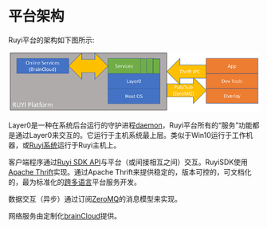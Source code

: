 # 平台架构

Ruyi平台的架构如下图所示:

![](/docs/img/platform_arch.png)

Layer0是一种在系统后台运行的守护进程[daemon](https://en.wikipedia.org/wiki/Daemon_(computing))，Ruyi平台所有的“服务”功能都是通过Layer0来交互的。它运行于主机系统最上层。类似于Win10运行于工作机器，或[Ruyi系统](os.md)运行于Ruyi主机上。

客户端程序通过[Ruyi SDK API](http://dev.playruyi.com/api)与平台（或间接相互之间）交互。RuyiSDK使用[Apache Thrift](https://thrift.apache.org/)实现。通过Apache Thrift来提供稳定的，版本可控的，可文档化的，最为标准化的[跨多语言](https://thrift.apache.org/lib/)平台服务开发。

数据交互（异步）通过订阅[ZeroMQ](http://zeromq.org/)的消息模型来实现。 

网络服务由定制化[brainCloud](http://getbraincloud.com/)提供。